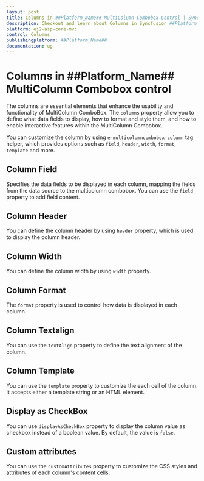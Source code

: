 ```yaml
---
layout: post
title: Columns in ##Platform_Name## MultiColumn Combobox Control | Syncfusion
description: Checkout and learn about Columns in Syncfusion ##Platform_Name## MultiColumn Combobox control of Syncfusion Essential JS 2 and more.
platform: ej2-asp-core-mvc
control: Columns
publishingplatform: ##Platform_Name##
documentation: ug
---
```


# Columns in ##Platform_Name## MultiColumn Combobox control

The columns are essential elements that enhance the usability and functionality of MultiColumn ComboBox. The `columns` property allow you to define what data fields to display, how to format and style them, and how to enable interactive features within the MultiColumn Combobox.

You can customize the column by using `e-multicolumncombobox-column` tag helper, which provides options such as `field`, `header`, `width`, `format`, `template` and more.

## Column Field

Specifies the data fields to be displayed in each column, mapping the fields from the data source to the multicolumn combobox. You can use the `field` property to add field content.

## Column Header

You can define the column header by using `header` property, which is used to display the column header.

## Column Width

You can define the column width by using `width` property.

## Column Format

The `format` property is used to control how data is displayed in each column.

## Column Textalign

You can use the `textAlign` property to define the text alignment of the column.

## Column Template

You can use the `template` property to customize the each cell of the column. It accepts either a template string or an HTML element.

## Display as CheckBox

You can use `displayAsCheckBox` property to display the column value as checkbox instead of a boolean value. By default, the value is `false`.

## Custom attributes

You can use the `customAttributes` property to customize the CSS styles and attributes of each column's content cells.